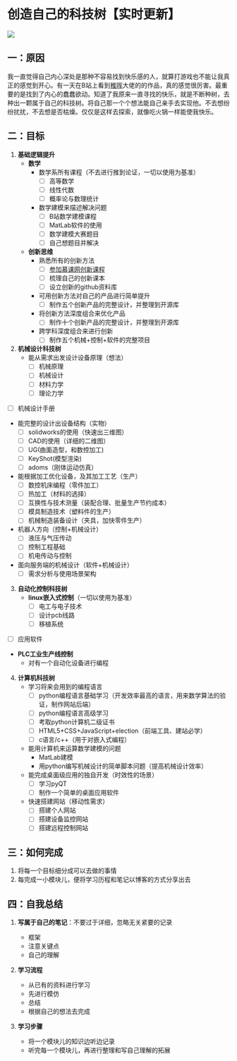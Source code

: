 # 创造自己的科技树【实时更新】

![](https://jixieshi.oss-cn-beijing.aliyuncs.com/img/科技树.jpg)

## 一：原因

​	我一直觉得自己内心深处是那种不容易找到快乐感的人，就算打游戏也不能让我真正的感觉到开心。有一天在B站上看到[稚晖](https://space.bilibili.com/20259914?from=search&seid=7260414133521791417)大佬的的作品，真的感觉很厉害。最重要的是找到了内心的蠢蠢欲动。知道了我原来一直寻找的快乐，就是不断种树，去种出一颗属于自己的科技树。将自己那一个个想法能自己亲手去实现他。不去想纷纷扰扰，不去想是否枯燥。仅仅是这样去探索，就像吃火锅一样能使我快乐。

## 二：目标

1. **基础逻辑提升**
   - **数学**
     - 数学系所有课程（不去进行推到论证，一切以使用为基准）
       - [ ] 高等数学
       - [ ] 线性代数
       - [ ] 概率论与数理统计
     - 数学建模来描述解决问题
       - [ ] B站数学建模课程
       - [ ] MatLab软件的使用
       - [ ] 数学建模大赛题目
       - [ ] 自己想题目并解决
   - **创新思维**
     - 熟悉所有的创新方法
       - [ ] [参加慕课网创新课程](https://www.icourse163.org/course/NEU-1002535011)
       - [ ] 梳理自己的创新课本
       - [ ] 设立创新的github资料库
     - 可用创新方法对自己的产品进行简单提升
       - [ ] 制作五个创新产品的完整设计，并整理到开源库
     - 将创新方法深度组合来优化产品
       - [ ] 制作十个创新产品的完整设计，并整理到开源库
     - 跨学科深度组合来进行创新
       - [ ] 制作五个机械+控制+软件的完整项目

2. **机械设计科技树**
   - 能从需求出发设计设备原理（想法）
     - [ ] 机械原理
     - [ ] 机械设计
     - [ ] 材料力学
     - [ ] 理论力学
  - [ ] 机械设计手册
   - 能完整的设计出设备结构（实物）
     - [ ] solidworks的使用（快速出三维图）
     - [ ] CAD的使用（详细的二维图）
     - [ ] UG(曲面造型，和数控加工)
     - [ ] KeyShot(模型渲染)
     - [ ] adoms（刚体运动仿真）
   - 能根据加工优化设备，及其加工工艺（生产）
     - [ ] 数控机床编程（零件加工）
     - [ ] 热加工（材料的选择）
     - [ ] 互换性与技术测量（装配合理、批量生产节约成本）
     - [ ] 模具制造技术（塑料件的生产）
     - [ ] 机械制造装备设计（夹具，加快零件生产）
   - 机器人方向（控制+机械设计）
     - [ ] 液压与气压传动
     - [ ] 控制工程基础
     - [ ] 机电传动与控制
   - 面向服务端的机械设计（软件+机械设计）
     - [ ] 需求分析与使用场景架构
   
3. **自动化控制科技树**
   - **linux嵌入式控制**（一切以使用为基准）
     - [ ] 电工与电子技术
     - [ ] 设计pcb线路
     - [ ] 移植系统
  - [ ] 应用软件
   - **PLC工业生产线控制**
     - 对有一个自动化设备进行编程
   
4. **计算机科技树**
   -  学习将来会用到的编程语言
      -  [ ] python编程语言基础学习（开发效率最高的语言，用来数学算法的验证，制作网站后端）
      -  [ ] python编程语言高级学习
      -  [ ] 考取python计算机二级证书
      -  [ ] HTML5+CSS+JavaScript+election（前端工具、建站必学）
      -  [ ] c语言/c++（用于对嵌入式编程）
   -  能用计算机来运算数学建模的问题
      - MatLab建模
      - 用python编写机械设计的简单脚本问题（提高机械设计效率）
   -  能完成桌面级应用的独自开发（时效性的场景）
      - [ ] 学习pyQT
      - [ ] 制作一个简单的桌面应用软件
   -  快速搭建网站（移动性需求）
      - [ ] 搭建个人网站
      - [ ] 搭建设备监控网站
      - [ ] 搭建远程控制网站

## 三：如何完成

1. 将每一个目标细分成可以去做的事情
2. 每完成一小模块儿，便将学习历程和笔记以博客的方式分享出去

## 四：自我总结

1. **写属于自己的笔记**：不要过于详细，忽略无关紧要的记录
   - 框架
   - 注意关键点
   - 自己的理解

2. **学习流程**
   - 从已有的资料进行学习
   - 先进行模仿
   - 总结
   - 根据自己的想法去完成

3. **学习步骤**
   - 将一个模块儿的知识边听边记录
   - 听完每一个模块儿，再进行整理和写自己理解的拓展